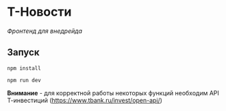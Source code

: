 # T-Новости 
_Фронтенд для внедрейда_

## Запуск

```
npm install
```
```
npm run dev
```

__Внимание__ - для корректной работы некоторых функций необходим API Т-инвестиций (https://www.tbank.ru/invest/open-api/)

